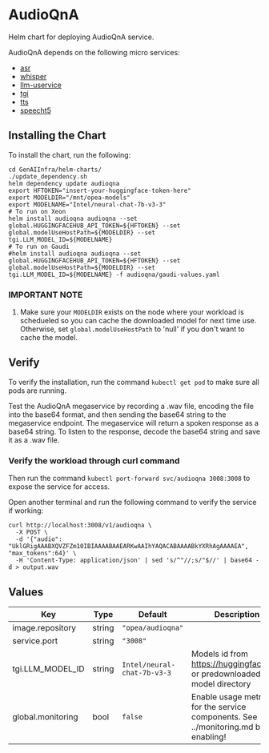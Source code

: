 # AudioQnA

Helm chart for deploying AudioQnA service.

AudioQnA depends on the following micro services:

- [asr](../common/asr/README.md)
- [whisper](../common/whisper/README.md)
- [llm-uservice](../common/llm-uservice/README.md)
- [tgi](../common/tgi/README.md)
- [tts](../common/tts/README.md)
- [speecht5](../common/speecht5/README.md)

## Installing the Chart

To install the chart, run the following:

```console
cd GenAIInfra/helm-charts/
./update_dependency.sh
helm dependency update audioqna
export HFTOKEN="insert-your-huggingface-token-here"
export MODELDIR="/mnt/opea-models"
export MODELNAME="Intel/neural-chat-7b-v3-3"
# To run on Xeon
helm install audioqna audioqna --set global.HUGGINGFACEHUB_API_TOKEN=${HFTOKEN} --set global.modelUseHostPath=${MODELDIR} --set tgi.LLM_MODEL_ID=${MODELNAME}
# To run on Gaudi
#helm install audioqna audioqna --set global.HUGGINGFACEHUB_API_TOKEN=${HFTOKEN} --set global.modelUseHostPath=${MODELDIR} --set tgi.LLM_MODEL_ID=${MODELNAME} -f audioqna/gaudi-values.yaml
```

### IMPORTANT NOTE

1. Make sure your `MODELDIR` exists on the node where your workload is schedueled so you can cache the downloaded model for next time use. Otherwise, set `global.modelUseHostPath` to 'null' if you don't want to cache the model.

## Verify

To verify the installation, run the command `kubectl get pod` to make sure all pods are running.

Test the AudioQnA megaservice by recording a .wav file, encoding the file into the base64 format, and then sending the base64 string to the megaservice endpoint. The megaservice will return a spoken response as a base64 string. To listen to the response, decode the base64 string and save it as a .wav file.

### Verify the workload through curl command

Then run the command `kubectl port-forward svc/audioqna 3008:3008` to expose the service for access.

Open another terminal and run the following command to verify the service if working:

```console
curl http://localhost:3008/v1/audioqna \
  -X POST \
  -d '{"audio": "UklGRigAAABXQVZFZm10IBIAAAABAAEARKwAAIhYAQACABAAAABkYXRhAgAAAAEA", "max_tokens":64}' \
  -H 'Content-Type: application/json' | sed 's/^"//;s/"$//' | base64 -d > output.wav
```

## Values

| Key               | Type   | Default                     | Description                                                                            |
| ----------------- | ------ | --------------------------- | -------------------------------------------------------------------------------------- |
| image.repository  | string | `"opea/audioqna"`           |                                                                                        |
| service.port      | string | `"3008"`                    |                                                                                        |
| tgi.LLM_MODEL_ID  | string | `Intel/neural-chat-7b-v3-3` | Models id from https://huggingface.co/, or predownloaded model directory               |
| global.monitoring | bool   | `false`                     | Enable usage metrics for the service components. See ../monitoring.md before enabling! |
